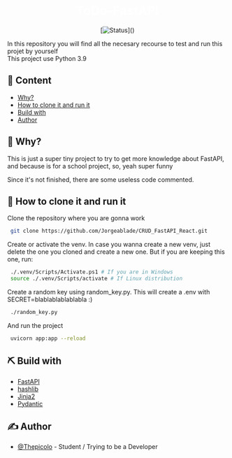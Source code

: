 <h1 align="center" style="color:white;">ToDo-FastAPI</h1>

<div align="center">
  
  [![Status](https://img.shields.io/badge/status-progress-orange?)]()
  
</div>


In this repository you will find all the necesary recourse to test and run this projet by yourself
<br>
This project use Python 3.9


## 📝 Content

- [Why?](#about)
- [How to clone it and run it](#getting_started)
- [Build with](#built_using)
- [Author](#authors)

## 🧐 Why? <a name = "about"></a>

This is just a super tiny project to try to get more knowledge about FastAPI, and because is for a school project, so, yeah super funny

Since it's not finished, there are some useless code commented.

## 🏁 How to clone it and run it <a name = "getting_started"></a>

 Clone the repository where you are gonna work
    
```bash
 git clone https://github.com/Jorgeablade/CRUD_FastAPI_React.git
```

Create or activate the venv. In case you wanna create a new venv, just delete the one you cloned and create a new one.
But if you are keeping this one, run:
    
```bash
 ./.venv/Scripts/Activate.ps1 # If you are in Windows
 source ./.venv/Scripts/activate # If Linux distribution
```

Create a random key using random_key.py. This will create a .env with SECRET=blablablablablabla :)

```bash
 ./random_key.py
``` 
    
 And run the project
    
```bash
 uvicorn app:app --reload 
```  

## ⛏️ Build with <a name = "built_using"></a>

- [FastAPI](https://fastapi.tiangolo.com/az/)
- [hashlib](https://docs.python.org/3/library/hashlib.html)
- [Jinja2](https://jinja.palletsprojects.com/en/3.1.x/)
- [Pydantic](https://docs.pydantic.dev/)

## ✍️ Author <a name = "authors"></a>

- [@Thepicolo](https://github.com/Jorgeablade) - Student / Trying to be a Developer
